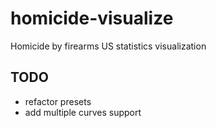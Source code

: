 # homicide-visualize
Homicide by firearms US statistics visualization

## TODO
- refactor presets
- add multiple curves support